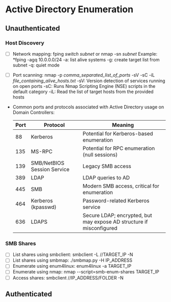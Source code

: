 # Active Directory Enumeration

## Unauthenticated 

### Host Discovery
- [ ] Network mapping: fping *switch subnet* or nmap -sn *subnet*
    Example: *fping -agq 10.0.0.0/24
        -a: list alive systems
        -g: create target list from subnet
        -q: quiet mode

- [ ] Port scanning: nmap -p *comma_separated_list_of_ports* -sV -sC -iL *file_containing_alive_hosts.txt*
    -sV: Version detection of services running on open ports
    -sC: Runs Nmap Scripting Engine (NSE) scripts in the default category
    -iL: Read the list of target hosts from the provided hosts

- Common ports and protocols associated with Active Directory usage on Domain Controllers: <br>

    | Port | Protocol | Meaning | 
    | ----------- | ----------- | ----------- | 
    | 88 | Kerberos | Potential for Kerberos-based enumeration | 
    | 135 | MS-RPC | Potential for RPC enumeration (null sessions) | 
    | 139 | SMB/NetBIOS Session Service | Legacy SMB access |
    | 389 | LDAP | LDAP queries to AD |
    | 445 | SMB | Modern SMB access, critical for enumeration | 
    | 464 | Kerberos (kpasswd) | Password-related Kerberos service | 
    | 636 | LDAPS | Secure LDAP; encrypted, but may expose AD structure if misconfigured |

### SMB Shares
- [ ] List shares using smbclient: smbclient -L //TARGET_IP -N
- [ ] List shares using smbmap: ./smbmap.py -H IP_ADDRESS
- [ ] Enumerate using enum4linux: enum4linux -a TARGET_IP
- [ ] Enumerate using nmap: nmap --script=smb-enum-shares TARGET_IP
- [ ] Access shares: smbclient //IP_ADDRESS/FOLDER -N

## Authenticated 